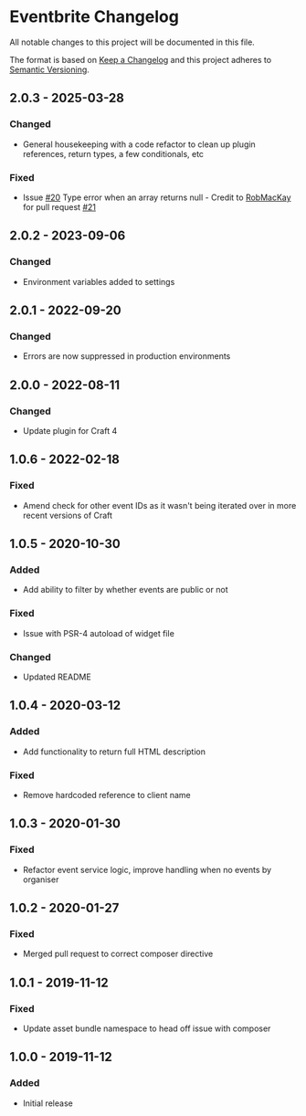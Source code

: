 # Eventbrite Changelog

All notable changes to this project will be documented in this file.

The format is based on [Keep a Changelog](http://keepachangelog.com/) and this project adheres to [Semantic Versioning](http://semver.org/).

## 2.0.3 - 2025-03-28
### Changed
- General housekeeping with a code refactor to clean up plugin references, return types, a few conditionals, etc
### Fixed
- Issue [#20](https://github.com/a-digital/eventbrite/issues/20) Type error when an array returns null - Credit to [RobMacKay](https://github.com/RobMacKay) for pull request [#21](https://github.com/a-digital/eventbrite/pull/21)

## 2.0.2 - 2023-09-06
### Changed
- Environment variables added to settings

## 2.0.1 - 2022-09-20
### Changed
- Errors are now suppressed in production environments

## 2.0.0 - 2022-08-11
### Changed
- Update plugin for Craft 4

## 1.0.6 - 2022-02-18
### Fixed
- Amend check for other event IDs as it wasn't being iterated over in more recent versions of Craft

## 1.0.5 - 2020-10-30
### Added
- Add ability to filter by whether events are public or not

### Fixed
- Issue with PSR-4 autoload of widget file

### Changed
- Updated README

## 1.0.4 - 2020-03-12
### Added
- Add functionality to return full HTML description

### Fixed
- Remove hardcoded reference to client name

## 1.0.3 - 2020-01-30
### Fixed
- Refactor event service logic, improve handling when no events by organiser

## 1.0.2 - 2020-01-27
### Fixed
- Merged pull request to correct composer directive

## 1.0.1 - 2019-11-12
### Fixed
- Update asset bundle namespace to head off issue with composer

## 1.0.0 - 2019-11-12
### Added
- Initial release
